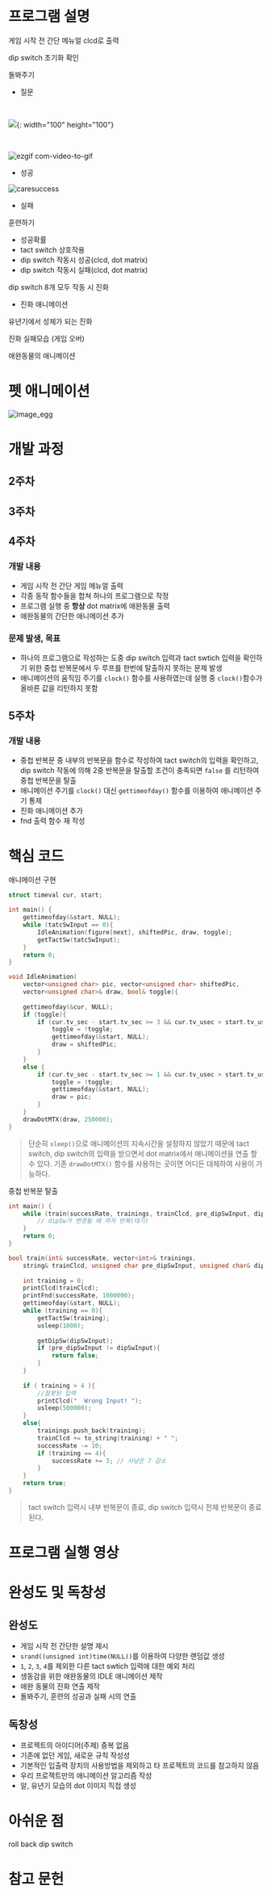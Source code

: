 # 프로그램 설명

게임 시작 전 간단 메뉴얼 clcd로 출력

dip switch 초기화 확인

돌봐주기 
- 질문
<br/>

![](imgs/care_list.jpg){: width="100" height="100"}

<br/>

![ezgif com-video-to-gif](https://github.com/leejongseok1/digivice/assets/79849878/1a5bd0e0-59a1-4c8c-91ba-4c43a0474ab0)

- 성공

![caresuccess](https://github.com/leejongseok1/digivice/assets/79849878/60da27c1-dda2-4534-be47-096df6bd95dc)

- 실패

훈련하기
- 성공확률
- tact switch 상호작용
- dip switch 작동시 성공(clcd, dot matrix)
- dip switch 작동시 실패(clcd, dot matrix)

dip switch 8개 모두 작동 시 진화
- 진화 애니메이션

유년기에서 성체가 되는 진화

진화 실패모습 (게임 오버)

애완동물의 애니메이션

# 펫 애니메이션
![image_egg](https://github.com/leejongseok1/digivice/assets/79849878/172a2076-7173-4a98-b377-bdac0b441011)


# 개발 과정
## 2주차

## 3주차

## 4주차
### 개발 내용
- 게임 시작 전 간단 게임 메뉴얼 출력
- 각종 동작 함수들을 합쳐 하나의 프로그램으로 작정
- 프로그램 실행 중 **항상** dot matrix에 애완동물 출력
- 애완동물의 간단한 애니메이션 추가

### 문제 발생, 목표
- 하나의 프로그램으로 작성하는 도중 dip switch 입력과 tact swtich 입력을 확인하기 위한 중첩 반복문에서 두 루프를 한번에 탈출하지 못하는 문제 발생
- 애니메이션의 움직임 주기를 `clock()` 함수를 사용하였는데 실행 중 `clock()`함수가 올바른 값을 리턴하지 못함

## 5주차
### 개발 내용
- 중첩 반복문 중 내부의 반복문을 함수로 작성하여 tact switch의 입력을 확인하고, dip switch 작동에 의해 2중 반복문을 탈출할 조건이 충족되면 `false` 를 리턴하여 중첩 반복문을 탈출
- 애니메이션 주기를 `clock()` 대신 `gettimeofday()` 함수를 이용하여 애니메이션 주기 통제
- 진화 애니메이션 추가
- fnd 출력 함수 재 작성

# 핵심 코드

애니메이션 구현
```c++
struct timeval cur, start;

int main() {
	gettimeofday(&start, NULL);
	while (tatcSwInput == 0){
		IdleAnimation(figure[next], shiftedPic, draw, toggle);
		getTactSw(tatcSwInput);
	}
	return 0;
}

void IdleAnimation(
    vector<unsigned char> pic, vector<unsigned char> shiftedPic,
    vector<unsigned char>& draw, bool& toggle){
  
    gettimeofday(&cur, NULL);
    if (toggle){
        if (cur.tv_sec - start.tv_sec >= 3 && cur.tv_usec > start.tv_usec){
            toggle = !toggle;
            gettimeofday(&start, NULL);
            draw = shiftedPic;
        }
    }
    else {
        if (cur.tv_sec - start.tv_sec >= 1 && cur.tv_usec > start.tv_usec){
            toggle = !toggle;
            gettimeofday(&start, NULL);
            draw = pic;
        }
    }
    drawDotMTX(draw, 250000);
}
```
>단순히 `sleep()`으로 애니메이션의 지속시간을 설정하지 않았기 때문에 
>tact switch, dip switch의 입력을 받으면서 dot matrix에서 애니메이션을 연출 할 수 있다.
>기존 `drawDotMTX()` 함수를 사용하는 곳이면 어디든 대체하여 사용이 가능하다.

중첩 반복문 탈출
```c++
int main() {
	while (train(successRate, trainings, trainClcd, pre_dipSwInput, dipSwInput)) {
		// dipSw가 변경될 때 까지 반복(대기)
	}
	return 0;
}

bool train(int& successRate, vector<int>& trainings,
	string& trainClcd, unsigned char pre_dipSwInput, unsigned char& dipSwInput){
	
	int training = 0;
	printClcd(trainClcd);
	printFnd(successRate, 1000000);
	gettimeofday(&start, NULL);
	while (training == 0){
		getTactSw(training);
		usleep(1000);
	
		getDipSw(dipSwInput);
		if (pre_dipSwInput != dipSwInput){
			return false;
		}
	}
	
	if ( training > 4 ){
		//잘못된 입력
		printClcd("  Wrong Input! ");
		usleep(500000);
	}
	else{
		trainings.push_back(training);
		trainClcd += to_string(training) + " ";
		successRate -= 10;
		if (training == 4){
			successRate += 3; // 사냥은 7 감소
		}
	}
	return true;
}
```
>tact switch 입력시 내부 반복문이 종료, dip switch 입력시 전체 반복문이 종료된다.

# 프로그램 실행 영상

# 완성도 및 독창성
## 완성도
- 게임 시작 전 간단한 설명 제시
- `srand((unsigned int)time(NULL))`를 이용하여 다양한 랜덤값 생성
- `1`, `2`, `3`, `4`를 제외한 다른 tact swtich 입력에 대한 예외 처리
- 생동감을 위한 애완동물의 IDLE 애니메이션 제작
- 애완 동물의 진화 연출 제작
- 돌봐주기, 훈련의 성공과 실패 시의 연출

## 독창성
- 프로젝트의 아이디어(주제) 중복 없음
- 기존에 없던 게임, 새로운 규칙 작성성
- 기본적인 입출력 장치의 사용방법을 제외하고 타 프로젝트의 코드를 참고하지 않음
- 우리 프로젝트만의 애니메이션 알고리즘 작성
- 알, 유년기 모습의 dot 이미지 직접 생성

# 아쉬운 점
roll back dip switch

# 참고 문헌

